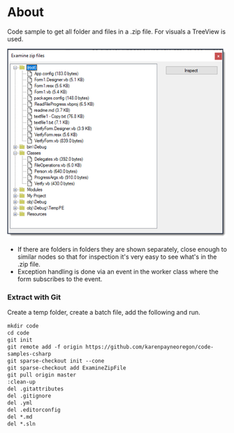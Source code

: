 ﻿# About

Code sample to get all folder and files in a .zip file. For visuals a TreeView is used.

![screen](../assets/zip1.png)

- If there are folders in folders they are shown separately, close enough to similar nodes so that for inspection it's very easy to see what's in the .zip file.
- Exception handling is done via an event in the worker class where the form subscribes to the event.

### Extract with Git

Create a temp folder, create a batch file, add the following and run.

```batch
mkdir code
cd code
git init
git remote add -f origin https://github.com/karenpayneoregon/code-samples-csharp
git sparse-checkout init --cone
git sparse-checkout add ExamineZipFile
git pull origin master
:clean-up
del .gitattributes
del .gitignore
del .yml
del .editorconfig
del *.md
del *.sln
```
